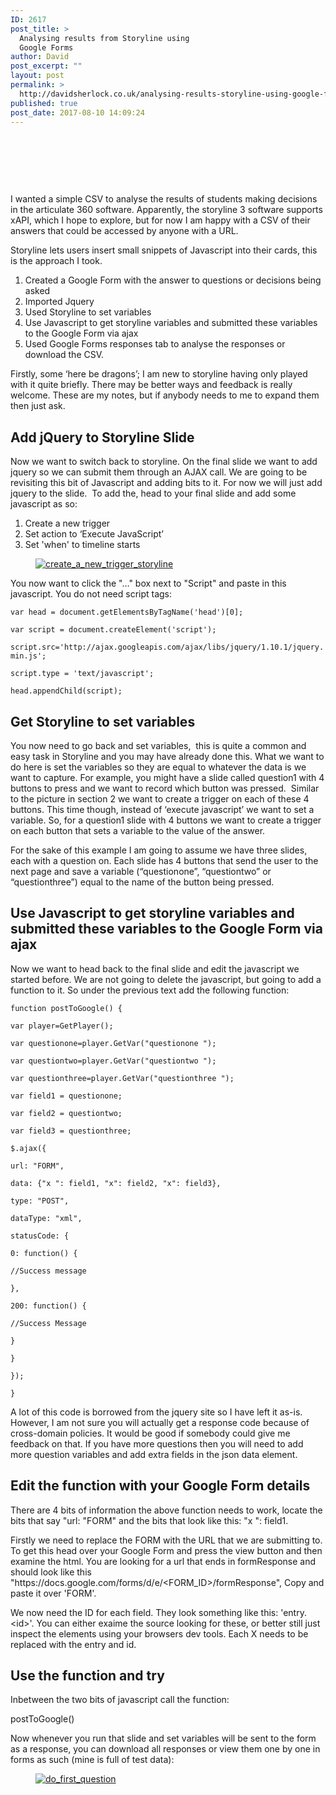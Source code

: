 ```yaml
---
ID: 2617
post_title: >
  Analysing results from Storyline using
  Google Forms
author: David
post_excerpt: ""
layout: post
permalink: >
  http://davidsherlock.co.uk/analysing-results-storyline-using-google-forms/
published: true
post_date: 2017-08-10 14:09:24
---
```

<!-- wp:group -->
<div class="wp-block-group"><div class="wp-block-group__inner-container"><!-- wp:group -->
<div class="wp-block-group"><div class="wp-block-group__inner-container"><!-- wp:freeform -->
<p> </p>
<p> </p>
<p> </p>
<!-- /wp:freeform --></div></div>
<!-- /wp:group --></div></div>
<!-- /wp:group -->

<!-- wp:paragraph -->
<p>I wanted a simple CSV to analyse the results of students making decisions in the articulate 360 software. Apparently, the storyline 3 software supports xAPI, which I hope to explore, but for now I am happy with a CSV of their answers that could be accessed by anyone with a URL.</p>
<!-- /wp:paragraph -->

<!-- wp:paragraph -->
<p>Storyline lets users insert small snippets of Javascript into their cards, this is the approach I took.</p>
<!-- /wp:paragraph -->

<!-- wp:list {"ordered":true} -->
<ol><li>Created a Google Form with the answer to questions or decisions being asked</li><li>Imported Jquery</li><li>Used Storyline to set variables</li><li>Use Javascript to get storyline variables and submitted these variables to the Google Form via ajax</li><li>Used Google Forms responses tab to analyse the responses or download the CSV.</li></ol>
<!-- /wp:list -->

<!-- wp:paragraph -->
<p>Firstly, some ‘here be dragons’; I am new to storyline having only played with it quite briefly. There may be better ways and feedback is really welcome. These are my notes, but if anybody needs to me to expand them then just ask.</p>
<!-- /wp:paragraph -->

<!-- wp:heading -->
<h2>Add jQuery to Storyline Slide</h2>
<!-- /wp:heading -->

<!-- wp:paragraph -->
<p>Now we want to switch back to storyline. On the final slide we want to add jquery so we can submit them through an AJAX call. We are going to be revisiting this bit of Javascript and adding bits to it. For now we will just add jquery to the slide. &nbsp;To add the, head to your final slide and add some javascript as so:</p>
<!-- /wp:paragraph -->

<!-- wp:list {"ordered":true} -->
<ol><li>Create a new trigger</li><li>Set action to ‘Execute JavaScript’</li><li>Set 'when' to timeline starts</li></ol>
<!-- /wp:list -->

<!-- wp:image {"align":"center","id":2620,"linkDestination":"custom"} -->
<div class="wp-block-image"><figure class="aligncenter"><a href="http://davidsherlock.co.uk/wp-content/uploads/2017/08/create_a_new_trigger_storyline.png"><img src="http://davidsherlock.co.uk/wp-content/uploads/2017/08/create_a_new_trigger_storyline-1024x228.png" alt="create_a_new_trigger_storyline" class="wp-image-2620"/></a></figure></div>
<!-- /wp:image -->

<!-- wp:paragraph -->
<p>You now want to click the "…" box next to "Script" and paste in this javascript. You do not need script tags:</p>
<!-- /wp:paragraph -->

<!-- wp:paragraph -->
<p></p>
<!-- /wp:paragraph -->

<!-- wp:paragraph -->
<p><code>var head = document.getElementsByTagName('head')[0];</code></p>
<!-- /wp:paragraph -->

<!-- wp:paragraph -->
<p><code>var script = document.createElement('script');</code></p>
<!-- /wp:paragraph -->

<!-- wp:paragraph -->
<p><code>script.src='http://ajax.googleapis.com/ajax/libs/jquery/1.10.1/jquery.min.js';</code></p>
<!-- /wp:paragraph -->

<!-- wp:paragraph -->
<p><code>script.type = 'text/javascript';</code></p>
<!-- /wp:paragraph -->

<!-- wp:paragraph -->
<p><code>head.appendChild(script);</code></p>
<!-- /wp:paragraph -->

<!-- wp:heading -->
<h2>Get Storyline to set variables</h2>
<!-- /wp:heading -->

<!-- wp:paragraph -->
<p>You now need to go back and set variables,&nbsp; this is quite a common and easy task in Storyline and you may have already done this. What we want to do here is set the variables so they are equal to whatever the data is we want to capture. For example, you might have a slide called question1 with 4 buttons to press and we want to record which button was pressed.&nbsp; Similar to the picture in section 2 we want to create a trigger on each of these 4 buttons. This time though, instead of ‘execute javascript’ we want to set a variable. So, for a question1 slide with 4 buttons we want to create a trigger on each button that sets a variable to the value of the answer.</p>
<!-- /wp:paragraph -->

<!-- wp:paragraph -->
<p>For the sake of this example I am going to assume we have three slides, each with a question on. Each slide has 4 buttons that send the user to the next page and save a variable (“questionone”, “questiontwo” or “questionthree”) equal to the name of the button being pressed.</p>
<!-- /wp:paragraph -->

<!-- wp:heading -->
<h2>Use Javascript to get storyline variables and submitted these variables to the Google Form via ajax</h2>
<!-- /wp:heading -->

<!-- wp:paragraph -->
<p>Now we want to head back to the final slide and edit the javascript we started before. We are not going to delete the javascript, but going to add a function to it. So under the previous text add the following function:</p>
<!-- /wp:paragraph -->

<!-- wp:paragraph -->
<p><code>function postToGoogle() {</code></p>
<!-- /wp:paragraph -->

<!-- wp:paragraph -->
<p><code>var player=GetPlayer();</code></p>
<!-- /wp:paragraph -->

<!-- wp:paragraph -->
<p><code>var questionone=player.GetVar("questionone ");</code></p>
<!-- /wp:paragraph -->

<!-- wp:paragraph -->
<p><code>var questiontwo=player.GetVar("questiontwo ");</code></p>
<!-- /wp:paragraph -->

<!-- wp:paragraph -->
<p><code>var questionthree=player.GetVar("questionthree ");</code></p>
<!-- /wp:paragraph -->

<!-- wp:paragraph -->
<p><code>var field1 = questionone;</code></p>
<!-- /wp:paragraph -->

<!-- wp:paragraph -->
<p><code>var field2 = questiontwo;</code></p>
<!-- /wp:paragraph -->

<!-- wp:paragraph -->
<p><code>var field3 = questionthree;</code></p>
<!-- /wp:paragraph -->

<!-- wp:paragraph -->
<p><code>$.ajax({</code></p>
<!-- /wp:paragraph -->

<!-- wp:paragraph -->
<p><code>url: "FORM",</code></p>
<!-- /wp:paragraph -->

<!-- wp:paragraph -->
<p><code>data: {"x ": field1, "x": field2, "x": field3},</code></p>
<!-- /wp:paragraph -->

<!-- wp:paragraph -->
<p><code>type: "POST",</code></p>
<!-- /wp:paragraph -->

<!-- wp:paragraph -->
<p><code>dataType: "xml",</code></p>
<!-- /wp:paragraph -->

<!-- wp:paragraph -->
<p><code>statusCode: {</code></p>
<!-- /wp:paragraph -->

<!-- wp:paragraph -->
<p><code>0: function() {</code></p>
<!-- /wp:paragraph -->

<!-- wp:paragraph -->
<p><code>//Success message</code></p>
<!-- /wp:paragraph -->

<!-- wp:paragraph -->
<p><code>},</code></p>
<!-- /wp:paragraph -->

<!-- wp:paragraph -->
<p><code>200: function() {</code></p>
<!-- /wp:paragraph -->

<!-- wp:paragraph -->
<p><code>//Success Message</code></p>
<!-- /wp:paragraph -->

<!-- wp:paragraph -->
<p><code>}</code></p>
<!-- /wp:paragraph -->

<!-- wp:paragraph -->
<p><code>}</code></p>
<!-- /wp:paragraph -->

<!-- wp:paragraph -->
<p><code>});</code></p>
<!-- /wp:paragraph -->

<!-- wp:paragraph -->
<p><code>}</code></p>
<!-- /wp:paragraph -->

<!-- wp:paragraph -->
<p>A lot of this code is borrowed from the jquery site so I have left it as-is. However, I am not sure you will actually get a response code because of cross-domain policies. It would be good if somebody could give me feedback on that. If you have more questions then you will need to add more question variables and add extra fields in the json data element.</p>
<!-- /wp:paragraph -->

<!-- wp:heading -->
<h2>Edit the function with your Google Form details</h2>
<!-- /wp:heading -->

<!-- wp:paragraph -->
<p>There are 4 bits of information the above function needs to work, locate the bits that say "url: "FORM" and the bits that look like this: "x ": field1.</p>
<!-- /wp:paragraph -->

<!-- wp:paragraph -->
<p>Firstly we need to replace the FORM with the URL that we are submitting to. To get this head over your Google Form and press the view button and then examine the html. You are looking for a url that ends in formResponse and should look like this "https://docs.google.com/forms/d/e/&lt;FORM_ID&gt;/formResponse", Copy and paste it over 'FORM'.</p>
<!-- /wp:paragraph -->

<!-- wp:paragraph -->
<p>We now need the ID for each field. They look something like this: 'entry.&lt;id&gt;'. You can either exaime the source looking for these, or better still just inspect the elements using your browsers dev tools. Each X needs to be replaced with the entry and id.</p>
<!-- /wp:paragraph -->

<!-- wp:heading -->
<h2>Use the function and try</h2>
<!-- /wp:heading -->

<!-- wp:paragraph -->
<p>Inbetween the two bits of javascript call the function:</p>
<!-- /wp:paragraph -->

<!-- wp:paragraph -->
<p>postToGoogle()</p>
<!-- /wp:paragraph -->

<!-- wp:paragraph -->
<p>Now whenever you run that slide and set variables will be sent to the form as a response, you can download all responses or view them one by one in forms as such (mine is full of test data):</p>
<!-- /wp:paragraph -->

<!-- wp:image {"align":"center","id":2621,"linkDestination":"custom"} -->
<div class="wp-block-image"><figure class="aligncenter"><a href="http://davidsherlock.co.uk/wp-content/uploads/2017/08/do_first_question.png"><img src="http://davidsherlock.co.uk/wp-content/uploads/2017/08/do_first_question-300x127.png" alt="do_first_question" class="wp-image-2621"/></a></figure></div>
<!-- /wp:image -->